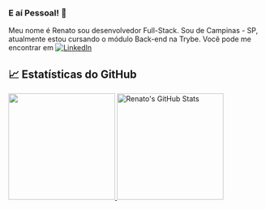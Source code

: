 ### E aí Pessoal! 👋

Meu nome é Renato sou desenvolvedor Full-Stack. Sou de Campinas - SP, atualmente estou cursando o módulo Back-end na Trybe. Você pode me encontrar em [![LinkedIn][3.2]][3]

## &#x1f4c8; Estatísticas do GitHub

<div>
  <a href="https://github.com/renatoft89/renatoft89">
  <img height="210em" src="https://github-readme-stats.vercel.app/api/top-langs/?username=renatoft89&theme=react" />
</a>
<a href="https://github.com/renatoft89/renatoft89">
  <img height="210em" src="https://github-readme-stats.vercel.app/api?username=renatoft89&theme=react&show_icons=true&line_height=27&count_private=true" alt="Renato's GitHub Stats" />
</a>
</div>

<!-- links to social media icons -->

<!-- icons with padding -->

[1.1]: http://i.imgur.com/tXSoThF.png (twitter icon with padding)
[2.1]: http://i.imgur.com/0o48UoR.png (github icon with padding)

<!-- icons without padding -->

[1.2]: http://i.imgur.com/wWzX9uB.png (twitter icon without padding)
[2.2]: http://i.imgur.com/9I6NRUm.png (github icon without padding)
[3.2]: https://raw.githubusercontent.com/MartinHeinz/MartinHeinz/master/linkedin-3-16.png (LinkedIn icon without padding)


<!-- links to your social media accounts -->

[1]: https://twitter.com/Martin_Heinz_
[2]: https://github.com/MartinHeinz
[3]: https://www.linkedin.com/in/renatoalves1989/


<!-- Resources -->
<!-- Icons: https://simpleicons.org/ -->
<!-- GitHub Stats: https://github.com/anuraghazra/github-readme-stats -->
<!-- Emojis: https://emojipedia.org/emoji/ -->
<!-- HTML Emojis: https://www.fileformat.info/index.htm -->
<!-- Shields: https://shields.io/ -->
<!-- Awesome GitHub Profile README: https://github.com/abhisheknaiidu/awesome-github-profile-readme -->
